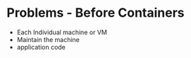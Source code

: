 
# Problems - Before Containers

- Each Individual machine or VM
- Maintain the machine
- application code

